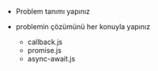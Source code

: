 - Problem tanımı yapınız

- problemin çözümünü her konuyla yapınız
  - callback.js
  - promise.js
  - async-await.js
